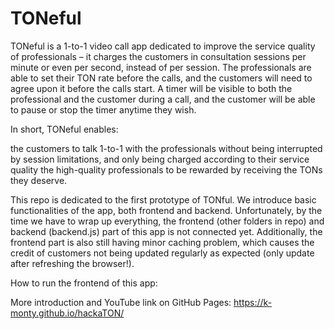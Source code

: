 # TONeful

TONeful is a 1-to-1 video call app dedicated to improve the service quality of professionals – it charges the customers in consultation sessions per minute or even per second, instead of per session. The professionals are able to set their TON rate before the calls, and the customers will need to agree upon it before the calls start. A timer will be visible to both the professional and the customer during a call, and the customer will be able to pause or stop the timer anytime they wish.

In short, TONeful enables:

the customers to talk 1-to-1 with the professionals without being interrupted by session limitations, and only being charged according to their service quality
the high-quality professionals to be rewarded by receiving the TONs they deserve.

This repo is dedicated to the first prototype of TONful. We introduce basic functionalities of the app, both frontend and backend. Unfortunately, by the time we have to wrap up everything, the frontend (other folders in repo) and backend (backend.js) part of this app is not connected yet. Additionally, the frontend part is also still having minor caching problem, which causes the credit of customers not being updated regularly as expected (only update after refreshing the browser!).

How to run the frontend of this app: 

More introduction and YouTube link on GitHub Pages: https://k-monty.github.io/hackaTON/
